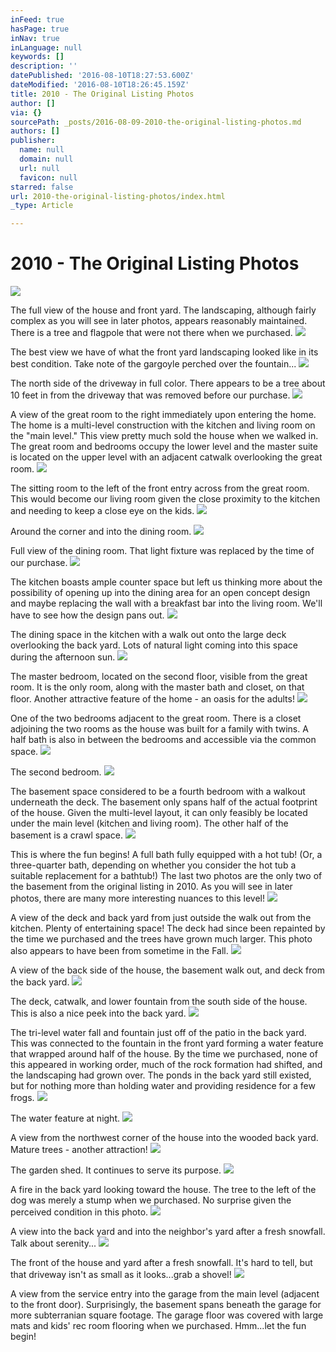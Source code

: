 ```yaml
---
inFeed: true
hasPage: true
inNav: true
inLanguage: null
keywords: []
description: ''
datePublished: '2016-08-10T18:27:53.600Z'
dateModified: '2016-08-10T18:26:45.159Z'
title: 2010 - The Original Listing Photos
author: []
via: {}
sourcePath: _posts/2016-08-09-2010-the-original-listing-photos.md
authors: []
publisher:
  name: null
  domain: null
  url: null
  favicon: null
starred: false
url: 2010-the-original-listing-photos/index.html
_type: Article

---
```

# 2010 - The Original Listing Photos
![](https://the-grid-user-content.s3-us-west-2.amazonaws.com/2308ca02-bac7-4c1b-ba80-454defd66953.jpg)

The full view of the house and front yard. The landscaping, although fairly complex as you will see in later photos, appears reasonably maintained. There is a tree and flagpole that were not there when we purchased.
![](https://the-grid-user-content.s3-us-west-2.amazonaws.com/e8ceeb11-144b-4307-bc45-9d83ffcc19a7.jpg)

The best view we have of what the front yard landscaping looked like in its best condition. Take note of the gargoyle perched over the fountain...
![](https://the-grid-user-content.s3-us-west-2.amazonaws.com/12ce3f76-689f-47f5-baef-a0fb414a269e.jpg)

The north side of the driveway in full color. There appears to be a tree about 10 feet in from the driveway that was removed before our purchase.
![](https://the-grid-user-content.s3-us-west-2.amazonaws.com/1f65fa42-371b-43f5-98f3-c800f1acbf02.jpg)

A view of the great room to the right immediately upon entering the home. The home is a multi-level construction with the kitchen and living room on the "main level." This view pretty much sold the house when we walked in. The great room and bedrooms occupy the lower level and the master suite is located on the upper level with an adjacent catwalk overlooking the great room.
![](https://the-grid-user-content.s3-us-west-2.amazonaws.com/c9af333b-9fcc-420c-951c-5ac431d262f5.jpg)

The sitting room to the left of the front entry across from the great room. This would become our living room given the close proximity to the kitchen and needing to keep a close eye on the kids.
![](https://the-grid-user-content.s3-us-west-2.amazonaws.com/aeb87d96-40a5-4cea-b73b-9999891b36ef.jpg)

Around the corner and into the dining room.
![](https://the-grid-user-content.s3-us-west-2.amazonaws.com/36d4b6a8-6dc0-4ea2-912b-5ff759850d7c.jpg)

Full view of the dining room. That light fixture was replaced by the time of our purchase.
![](https://the-grid-user-content.s3-us-west-2.amazonaws.com/040e705f-c769-4a28-8b6a-8f3291c4f376.jpg)

The kitchen boasts ample counter space but left us thinking more about the possibility of opening up into the dining area for an open concept design and maybe replacing the wall with a breakfast bar into the living room. We'll have to see how the design pans out.
![](https://the-grid-user-content.s3-us-west-2.amazonaws.com/1cf6c278-4050-4514-a9de-607b93b61ff8.jpg)

The dining space in the kitchen with a walk out onto the large deck overlooking the back yard. Lots of natural light coming into this space during the afternoon sun.
![](https://the-grid-user-content.s3-us-west-2.amazonaws.com/8185e995-ec1f-447b-b426-bbf1e17a00ab.jpg)

The master bedroom, located on the second floor, visible from the great room. It is the only room, along with the master bath and closet, on that floor. Another attractive feature of the home - an oasis for the adults!
![](https://the-grid-user-content.s3-us-west-2.amazonaws.com/b405509f-f2d0-4c24-8b5c-4078ba9f5ae5.jpg)

One of the two bedrooms adjacent to the great room. There is a closet adjoining the two rooms as the house was built for a family with twins. A half bath is also in between the bedrooms and accessible via the common space.
![](https://the-grid-user-content.s3-us-west-2.amazonaws.com/230c82b9-8f94-4c81-9f1e-c92a416f78bc.jpg)

The second bedroom.
![](https://the-grid-user-content.s3-us-west-2.amazonaws.com/98f92b2c-e741-4864-9398-34a81f1294c3.jpg)

The basement space considered to be a fourth bedroom with a walkout underneath the deck. The basement only spans half of the actual footprint of the house. Given the multi-level layout, it can only feasibly be located under the main level (kitchen and living room). The other half of the basement is a crawl space.
![](https://the-grid-user-content.s3-us-west-2.amazonaws.com/717fc81e-b0fe-437f-982d-0c3d3f6ef7ae.jpg)

This is where the fun begins! A full bath fully equipped with a hot tub! (Or, a three-quarter bath, depending on whether you consider the hot tub a suitable replacement for a bathtub!) The last two photos are the only two of the basement from the original listing in 2010\. As you will see in later photos, there are many more interesting nuances to this level!
![](https://the-grid-user-content.s3-us-west-2.amazonaws.com/7e5d5a95-7028-4aa0-bda0-9ef2fda5e587.jpg)

A view of the deck and back yard from just outside the walk out from the kitchen. Plenty of entertaining space! The deck had since been repainted by the time we purchased and the trees have grown much larger. This photo also appears to have been from sometime in the Fall.
![](https://the-grid-user-content.s3-us-west-2.amazonaws.com/22f7c6eb-9b81-4600-9e39-5e14f9e484c9.jpg)

A view of the back side of the house, the basement walk out, and deck from the back yard.
![](https://the-grid-user-content.s3-us-west-2.amazonaws.com/1e376ad3-71f3-4e0a-a606-e483a20e538b.jpg)

The deck, catwalk, and lower fountain from the south side of the house. This is also a nice peek into the back yard.
![](https://the-grid-user-content.s3-us-west-2.amazonaws.com/ed49b6b5-3795-45d6-bca7-d2a2e68cbd85.jpg)

The tri-level water fall and fountain just off of the patio in the back yard. This was connected to the fountain in the front yard forming a water feature that wrapped around half of the house. By the time we purchased, none of this appeared in working order, much of the rock formation had shifted, and the landscaping had grown over. The ponds in the back yard still existed, but for nothing more than holding water and providing residence for a few frogs.
![](https://the-grid-user-content.s3-us-west-2.amazonaws.com/6dfc505b-2447-4c24-846c-a223a266ce34.jpg)

The water feature at night.
![](https://the-grid-user-content.s3-us-west-2.amazonaws.com/bbe7464d-9ab6-469a-a124-1d3e30f7222e.jpg)

A view from the northwest corner of the house into the wooded back yard. Mature trees - another attraction!
![](https://the-grid-user-content.s3-us-west-2.amazonaws.com/74a35271-c72f-48f2-b643-7b445cc0bfb9.jpg)

The garden shed. It continues to serve its purpose.
![](https://the-grid-user-content.s3-us-west-2.amazonaws.com/74013ff4-15d7-4ea7-8935-bfb30fea0cbc.jpg)

A fire in the back yard looking toward the house. The tree to the left of the dog was merely a stump when we purchased. No surprise given the perceived condition in this photo.
![](https://the-grid-user-content.s3-us-west-2.amazonaws.com/11801b7d-1bfc-473f-9ffb-6155bdfadb50.jpg)

A view into the back yard and into the neighbor's yard after a fresh snowfall. Talk about serenity...
![](https://the-grid-user-content.s3-us-west-2.amazonaws.com/2183e451-95f4-43db-8f19-5ba204d8db1f.jpg)

The front of the house and yard after a fresh snowfall. It's hard to tell, but that driveway isn't as small as it looks...grab a shovel!
![](https://the-grid-user-content.s3-us-west-2.amazonaws.com/66b5415d-fc5a-47dc-9eb9-9032f638c6b2.jpg)

A view from the service entry into the garage from the main level (adjacent to the front door). Surprisingly, the basement spans beneath the garage for more subterranian square footage. The garage floor was covered with large mats and kids' rec room flooring when we purchased. Hmm...let the fun begin!